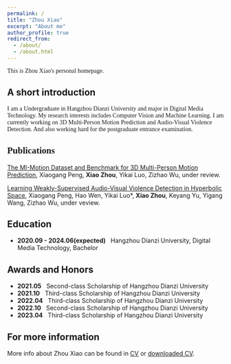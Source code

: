 ```yaml
---
permalink: /
title: "Zhou Xiao"
excerpt: "About me"
author_profile: true
redirect_from: 
  - /about/
  - /about.html
---
```


<font face="Times New Roman">This is Zhou Xiao's personal homepage. </font>

## A short introduction
<font face="Times New Roman">I am a Undergraduate in Hangzhou Dianzi University and major in Digital Media Technology. My research interests includes Computer Vision and Machine Learning. I am currently working on 3D Multi-Person Motion Prediction and Audio-Visual Violence Detection. And also working hard for the postgraduate entrance examination.</font>


## <font face="Times New Roman">Publications </font>
[The MI-Motion Dataset and Benchmark for 3D Multi-Person Motion Prediction](https://mi-motion.github.io/), Xiaogang Peng, **Xiao Zhou**, Yikai Luo, Zizhao Wu, under review.

[Learning Weakly-Supervised Audio-Visual Violence Detection in Hyperbolic Space](https://github.com/xiaogangpeng/HyperVD), Xiaogang Peng, Hao Wen, Yikai Luo*, **Xiao Zhou**, Keyang Yu, Yigang Wang, Zizhao Wu, under veview. 

<!-- Jiang, Z., Rashid, M. M., Johnson, F., & Sharma, A. (2020). A wavelet-based tool to modulate variance in predictors: An application to predicting drought anomalies. *Environmental Modelling & Software*, 135, 104907. [link](https://doi.org/10.1016/j.envsoft.2020.104907)

Jiang, Z., Sharma, A., & Johnson, F. (2020). Refining Predictor Spectral Representation Using Wavelet Theory for Improved Natural System Modeling. *Water Resources Research*, 56(3), e2019WR026962. [link](https://doi.org/10.1029/2019WR026962)

Jiang, Z., Sharma, A., & Johnson, F. (2019). Assessing the sensitivity of hydro-climatological change detection methods to model uncertainty and bias. *Advances in Water Resources*, 134, 103430. [link](https://doi.org/10.1016/j.advwatres.2019.103430)

Jiang, Z., Raghavan, S. V., Hur, J., Sun, Y., Liong, S.-Y., Nguyen, V. Q., & Van Pham Dang, T. (2019). Future changes in rice yields over the Mekong River Delta due to climate change-Alarming or alerting? *Theoretical and Applied Climatology*, 137(1), 545-555. [link](https://doi.org/10.1007/s00704-018-2617-z) -->

## Education
* **2020.09 - 2024.06(expected)** &nbsp;&nbsp;Hangzhou Dianzi University, Digital Media Technology, Bachelor

## Awards and Honors
* **2021.05** &nbsp;&nbsp;Second-class Scholarship of Hangzhou Dianzi University
* **2021.10** &nbsp;&nbsp;Third-class Scholarship of Hangzhou Dianzi University
* **2022.04** &nbsp;&nbsp;Third-class Scholarship of Hangzhou Dianzi University
* **2022.10** &nbsp;&nbsp;Second-class Scholarship of Hangzhou Dianzi University
* **2023.04** &nbsp;&nbsp;Third-class Scholarship of Hangzhou Dianzi University

## For more information
More info about Zhou Xiao can be found in [CV](https://zejiang-unsw.github.io/cv/) or [downloaded CV](http://zejiang-unsw.github.io/files/CV_ZeJIANG.pdf).
